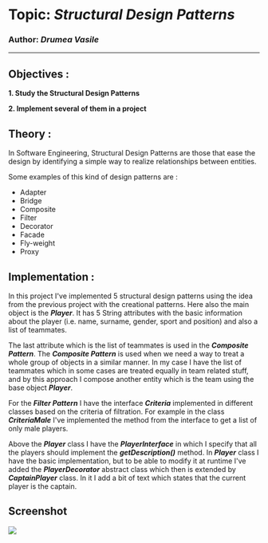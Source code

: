 # Topic: *Structural Design Patterns*
### Author: *Drumea Vasile*
------
## Objectives :
__1. Study the Structural Design Patterns__

__2. Implement several of them in a project__

## Theory :
In Software Engineering, Structural Design Patterns are those that ease the design by identifying a simple way to realize relationships between entities.

Some examples of this kind of design patterns are :

   * Adapter
   * Bridge
   * Composite
   * Filter
   * Decorator
   * Facade
   * Fly-weight
   * Proxy
   
## Implementation :
In this project I've implemented 5 structural design patterns using the idea from the previous project with the creational patterns. Here also the main object is the _**Player**_. It has 5 String attributes with the basic information about the player (i.e. name, surname, gender, sport and position) and also a list of teammates.

The last attribute which is the list of teammates is used in the _**Composite Pattern**_. The _**Composite Pattern**_ is used when we need a way to treat a whole group of objects in a similar manner. In my case I have the list of teammates which in some cases are treated equally in team related stuff, and by this approach I compose another entity which is the team using the base object _**Player**_.

For the _**Filter Pattern**_ I have the interface _**Criteria**_ implemented in different classes based on the criteria of filtration. For example in the class _**CriteriaMale**_ I've implemented the method from the interface to get a list of only male players.

Above the _**Player**_ class I have the _**PlayerInterface**_ in which I specify that all the players should implement the  _**getDescription()**_ method. In  _**Player**_ class I have the basic implementation, but to be able to modify it at runtime I've added the  _**PlayerDecorator**_ abstract class which then is extended by  _**CaptainPlayer**_ class. In it I add a bit of text which states that the current player is the captain. 

## Screenshot
![](/images/Capture1.PNG)
